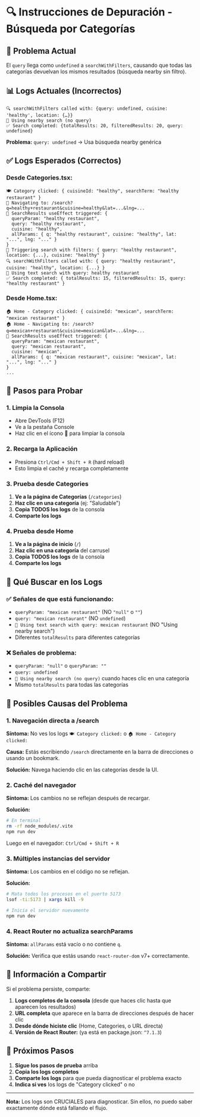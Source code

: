 # 🔍 Instrucciones de Depuración - Búsqueda por Categorías

## 🎯 Problema Actual

El `query` llega como `undefined` a `searchWithFilters`, causando que todas las categorías devuelvan los mismos resultados (búsqueda nearby sin filtro).

## 📊 Logs Actuales (Incorrectos)

```
🔍 searchWithFilters called with: {query: undefined, cuisine: 'healthy', location: {…}}
📍 Using nearby search (no query)
✅ Search completed: {totalResults: 20, filteredResults: 20, query: undefined}
```

**Problema:** `query: undefined` → Usa búsqueda nearby genérica

## ✅ Logs Esperados (Correctos)

### Desde Categories.tsx:
```
🍽️ Category clicked: { cuisineId: "healthy", searchTerm: "healthy restaurant" }
📍 Navigating to: /search?q=healthy+restaurant&cuisine=healthy&lat=...&lng=...
🔄 SearchResults useEffect triggered: {
  queryParam: "healthy restaurant",
  query: "healthy restaurant",
  cuisine: "healthy",
  allParams: { q: "healthy restaurant", cuisine: "healthy", lat: "...", lng: "..." }
}
🚀 Triggering search with filters: { query: "healthy restaurant", location: {...}, cuisine: "healthy" }
🔍 searchWithFilters called with: { query: "healthy restaurant", cuisine: "healthy", location: {...} }
🔎 Using text search with query: healthy restaurant
✅ Search completed: { totalResults: 15, filteredResults: 15, query: "healthy restaurant" }
```

### Desde Home.tsx:
```
🏠 Home - Category clicked: { cuisineId: "mexican", searchTerm: "mexican restaurant" }
🏠 Home - Navigating to: /search?q=mexican+restaurant&cuisine=mexican&lat=...&lng=...
🔄 SearchResults useEffect triggered: {
  queryParam: "mexican restaurant",
  query: "mexican restaurant",
  cuisine: "mexican",
  allParams: { q: "mexican restaurant", cuisine: "mexican", lat: "...", lng: "..." }
}
...
```

## 🧪 Pasos para Probar

### 1. Limpia la Consola
- Abre DevTools (F12)
- Ve a la pestaña Console
- Haz clic en el ícono 🚫 para limpiar la consola

### 2. Recarga la Aplicación
- Presiona `Ctrl/Cmd + Shift + R` (hard reload)
- Esto limpia el caché y recarga completamente

### 3. Prueba desde Categories
1. **Ve a la página de Categorías** (`/categories`)
2. **Haz clic en una categoría** (ej: "Saludable")
3. **Copia TODOS los logs** de la consola
4. **Comparte los logs**

### 4. Prueba desde Home
1. **Ve a la página de inicio** (`/`)
2. **Haz clic en una categoría** del carrusel
3. **Copia TODOS los logs** de la consola
4. **Comparte los logs**

## 🔎 Qué Buscar en los Logs

### ✅ Señales de que está funcionando:
- `queryParam: "mexican restaurant"` (NO `"null"` o `""`)
- `query: "mexican restaurant"` (NO `undefined`)
- `🔎 Using text search with query: mexican restaurant` (NO "Using nearby search")
- Diferentes `totalResults` para diferentes categorías

### ❌ Señales de problema:
- `queryParam: "null"` o `queryParam: ""`
- `query: undefined`
- `📍 Using nearby search (no query)` cuando haces clic en una categoría
- Mismo `totalResults` para todas las categorías

## 🐛 Posibles Causas del Problema

### 1. Navegación directa a /search
**Síntoma:** No ves los logs `🍽️ Category clicked:` o `🏠 Home - Category clicked:`

**Causa:** Estás escribiendo `/search` directamente en la barra de direcciones o usando un bookmark.

**Solución:** Navega haciendo clic en las categorías desde la UI.

### 2. Caché del navegador
**Síntoma:** Los cambios no se reflejan después de recargar.

**Solución:**
```bash
# En terminal
rm -rf node_modules/.vite
npm run dev
```

Luego en el navegador: `Ctrl/Cmd + Shift + R`

### 3. Múltiples instancias del servidor
**Síntoma:** Los cambios en el código no se reflejan.

**Solución:**
```bash
# Mata todos los procesos en el puerto 5173
lsof -ti:5173 | xargs kill -9

# Inicia el servidor nuevamente
npm run dev
```

### 4. React Router no actualiza searchParams
**Síntoma:** `allParams` está vacío o no contiene `q`.

**Solución:** Verifica que estás usando `react-router-dom` v7+ correctamente.

## 📝 Información a Compartir

Si el problema persiste, comparte:

1. **Logs completos de la consola** (desde que haces clic hasta que aparecen los resultados)
2. **URL completa** que aparece en la barra de direcciones después de hacer clic
3. **Desde dónde hiciste clic** (Home, Categories, o URL directa)
4. **Versión de React Router:** (ya está en package.json: `^7.1.3`)

## 🎯 Próximos Pasos

1. **Sigue los pasos de prueba** arriba
2. **Copia los logs completos**
3. **Comparte los logs** para que pueda diagnosticar el problema exacto
4. **Indica si ves** los logs de "Category clicked" o no

---

**Nota:** Los logs son CRUCIALES para diagnosticar. Sin ellos, no puedo saber exactamente dónde está fallando el flujo.
